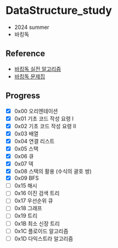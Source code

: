 # DataStructure_study

- 2024 summer
- 바킹독

## Reference

- [바킹독 실전 알고리즘](https://blog.encrypted.gg/category/%EA%B0%95%EC%A2%8C/%EC%8B%A4%EC%A0%84%20%EC%95%8C%EA%B3%A0%EB%A6%AC%EC%A6%98?page=2)
- [바킹독 문제집](https://github.com/encrypted-def/basic-algo-lecture/blob/master/workbook.md)

## Progress

- [x] 0x00 오리엔테이션
- [x] 0x01 기초 코드 작성 요령 I
- [x] 0x02 기초 코드 작성 요령 II
- [x] 0x03 배열
- [x] 0x04 연결 리스트
- [x] 0x05 스택
- [x] 0x06 큐
- [x] 0x07 덱
- [x] 0x08 스택의 활용 (수식의 괄호 쌍)
- [x] 0x09 BFS
- [ ] 0x15 해시
- [ ] 0x16 이진 검색 트리
- [ ] 0x17 우선순위 큐
- [ ] 0x18 그래프
- [ ] 0x19 트리
- [ ] 0x1B 최소 신장 트리
- [ ] 0x1C 플로이드 알고리즘
- [ ] 0x1D 다익스트라 알고리즘
